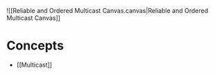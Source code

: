 ![[Reliable and Ordered Multicast Canvas.canvas|Reliable and Ordered Multicast Canvas]]

# Concepts

- [[Multicast]]